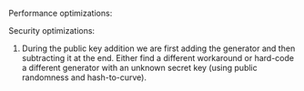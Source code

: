 Performance optimizations:

Security optimizations:
1) During the public key addition we are first adding the generator and then subtracting it at the end. Either find a different workaround or hard-code a different generator with an unknown secret key (using public randomness and hash-to-curve).
